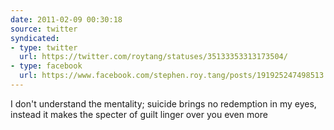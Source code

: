 ```yaml
---
date: 2011-02-09 00:30:18
source: twitter
syndicated:
- type: twitter
  url: https://twitter.com/roytang/statuses/35133353313173504/
- type: facebook
  url: https://www.facebook.com/stephen.roy.tang/posts/191925247498513
---
```


I don't understand the mentality; suicide brings no redemption in my eyes, instead it makes the specter of guilt linger over you even more